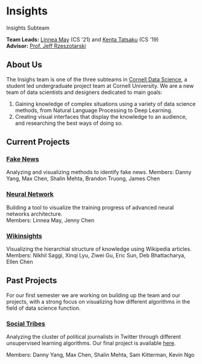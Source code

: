 # Insights
Insights Subteam

**Team Leads:** [Linnea May](https://github.com/linnealovespie) (CS '21) and [Kenta Tatsaku](https://github.com/Kenta426) (CS '19)  
**Advisor:** [Prof. Jeff Rzeszotarski](https://jeffrz.com/)

## About Us
The Insighs team is one of the three subteams in [Cornell Data Science](cornelldata.science), a student led undergraduate project team at Cornell University. We are a  new team of data scientists and designers dedicated to main goals: 
1. Gaining knowledge of complex situations using a variety of data science methods, from Natural Language Processing to Deep Learning. 
2. Creating visual interfaces that display the knowledge to an audience, and researching the best ways of doing so. 

## Current Projects
### [**Fake News**](https://github.com/CornellDataScience/Social-Tribes)  
Analyzing and visualizing methods to identify fake news. 
Members: Danny Yang, Max Chen, Shalin Mehta, Brandon Truong, James Chen
 
### [**Neural Network**](https://github.com/CornellDataScience/insights-vizNNs)  
Building a tool to visualize the training progress of advanced neural networks architecture.    
Members: Linnea May, Jenny Chen
 
### [**Wikinsights**](https://github.com/CornellDataScience/Wikipedia)  
Visualizing the hierarchial structure of knowledge using Wikipedia articles.   
Members: Nikhil Saggi, Xinqi Lyu, Ziwei Gu, Eric Sun, Deb Bhattacharya, Ellen Chen

## Past Projects
For our first semester we are working on building up the team and our projects, with a strong focus on visualizing how different algorithms in the field of data science function. 

### [**Social Tribes**](https://github.com/CornellDataScience/Social-Tribes)  
Analyzing the cluster of political journalists in Twitter through different unsupervised learning algorithms.
Our final project is available [here](http://www.unprofessionalperspective.com/posts/social-tribes.html).

Members: Danny Yang, Max Chen, Shalin Mehta, Sam Kitterman, Kevin Ngo
  
